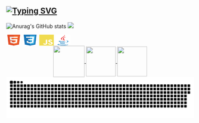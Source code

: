 ## [![Typing SVG](https://readme-typing-svg.demolab.com?font=Dark+Code&weight=600&size=25&pause=1000&color=191970&random=false&width=435&height=40&lines=Ol%C3%A1%2C+eu+sou+o+Marcos+Ortega!+%F0%9F%91%BE%F0%9F%93%9A%F0%9F%92%99)](https://git.io/typing-svg)
<div>
 
![Anurag's GitHub stats](https://github-readme-stats.vercel.app/api?username=orttgg&show_icons=true&theme=dark)
 <img height="180em" src="https://github-readme-stats.vercel.app/api/top-langs/?username=orttgg&layout=compact&langs_count=7&theme=dark"/>

 </div>
 
 <div> 
 <img align="center" alt="ortega-HTML" height="30" width="40" src="https://raw.githubusercontent.com/devicons/devicon/master/icons/html5/html5-original.svg">
 <img align="center" alt="ortega-CSS" height="30" width="40" src="https://raw.githubusercontent.com/devicons/devicon/master/icons/css3/css3-original.svg">
 <img align="center" alt="Dan-Js" height="30" width="40" src="https://raw.githubusercontent.com/devicons/devicon/master/icons/javascript/javascript-plain.svg">
 <img align="center" alt="Dan-Python" height="30" width="40" src="https://raw.githubusercontent.com/devicons/devicon/master/icons/java/java-original.svg">

 
 </div>


<div align="center"> 
<a href="https://www.instagram.com/orttgg/" target="_blank">
<img align="center" height="84" width="84" src="https://github.com/carolbarbosa101/carolbarbosa101/assets/44561610/88a3dd4d-f85e-4141-af09-a2667d81df5b">
</a>


<a href="mailto:marcoseduu14@gmail.com">
<img align="center"  height="80" width="80" src="https://github.com/carolbarbosa101/carolbarbosa101/assets/44561610/2856fdde-3200-4398-8290-a0e45d3a35a0">
</a>


<a  href="https://www.linkedin.com/in/marcos-ortega-173585260/" target=_blank>
<img align="center"  height="80" width="80" src="https://github.com/carolbarbosa101/carolbarbosa101/assets/44561610/bc26a6f8-f0d3-4f15-82e1-55680c48f269">
</a>

</div>

 <picture>
  <source media="(prefers-color-scheme: dark)" srcset="https://raw.githubusercontent.com/orttgg/orttgg/output/github-contribution-grid-snake-dark.svg">
  <source media="(prefers-color-scheme: light)" srcset="https://raw.githubusercontent.com/orttgg/orttgg/output/github-contribution-grid-snake.svg">
  <img alt="github contribution grid snake animation" src="https://raw.githubusercontent.com/orttgg/orttgg/output/github-contribution-grid-snake.svg">
</picture>
<br><br>

 
 
